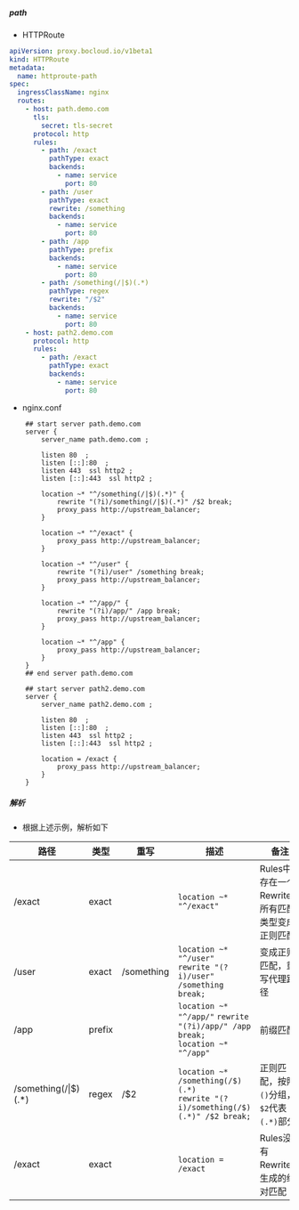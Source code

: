 ##### path

- HTTPRoute

```yaml
apiVersion: proxy.bocloud.io/v1beta1
kind: HTTPRoute
metadata:
  name: httproute-path
spec:
  ingressClassName: nginx
  routes:
    - host: path.demo.com
      tls:
        secret: tls-secret
      protocol: http
      rules:
        - path: /exact
          pathType: exact
          backends:
            - name: service
              port: 80
        - path: /user
          pathType: exact
          rewrite: /something
          backends:
            - name: service
              port: 80
        - path: /app
          pathType: prefix
          backends:
            - name: service
              port: 80
        - path: /something(/|$)(.*)
          pathType: regex
          rewrite: "/$2"
          backends:
            - name: service
              port: 80
    - host: path2.demo.com
      protocol: http
      rules:
        - path: /exact
          pathType: exact
          backends:
            - name: service
              port: 80
```

- nginx.conf

```nginx
	## start server path.demo.com
	server {
		server_name path.demo.com ;
		
		listen 80  ;
		listen [::]:80  ;
		listen 443  ssl http2 ;
		listen [::]:443  ssl http2 ;
		
		location ~* "^/something(/|$)(.*)" {
			rewrite "(?i)/something(/|$)(.*)" /$2 break;
			proxy_pass http://upstream_balancer;
		}
		
		location ~* "^/exact" {
			proxy_pass http://upstream_balancer;
		}
		
		location ~* "^/user" {
			rewrite "(?i)/user" /something break;
			proxy_pass http://upstream_balancer;
		}
		
		location ~* "^/app/" {
			rewrite "(?i)/app/" /app break;
			proxy_pass http://upstream_balancer;
		}
		
		location ~* "^/app" {
			proxy_pass http://upstream_balancer;
		}
	}
	## end server path.demo.com
	
	## start server path2.demo.com
	server {
		server_name path2.demo.com ;
		
		listen 80  ;
		listen [::]:80  ;
		listen 443  ssl http2 ;
		listen [::]:443  ssl http2 ;
		
		location = /exact {
			proxy_pass http://upstream_balancer;
		}
	}
```

##### 解析

- 根据上述示例，解析如下

| 路径                 | 类型   | 重写       | 描述                                                         | 备注                                             |
| -------------------- | ------ | ---------- | ------------------------------------------------------------ | ------------------------------------------------ |
| /exact               | exact  |            | `location ~* "^/exact"`                                      | Rules中存在一个Rewrite，所有匹配类型变成正则匹配 |
| /user                | exact  | /something | `location ~* "^/user"` <br>`rewrite "(?i)/user" /something break;` | 变成正则匹配，重写代理路径                       |
| /app                 | prefix |            | `location ~* "^/app/"`  `rewrite "(?i)/app/" /app break;`<br>`location ~* "^/app" ` | 前缀匹配                                         |
| /something(/\|$)(.*) | regex  | /$2        | `location ~* /something(/$)(.*)`<br>`rewrite "(?i)/something(/$)(.*)" /$2 break;` | 正则匹配，按照`()`分组，`$2`代表`(.*)`部分       |
| /exact               | exact  |            | `location = /exact`                                          | Rules没有Rewrite，生成的绝对匹配                 |

